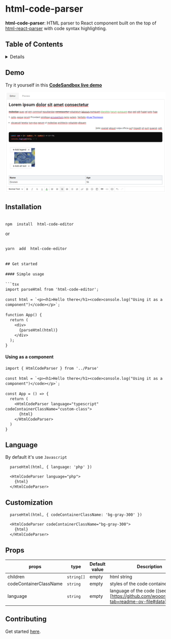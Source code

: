 # html-code-parser

<p  align="center">

<b>html-code-parser</b>: HTML parser to React component built on the top of  <a href="https://www.npmjs.com/package/html-react-parser">html-react-parser</a> with code syntax highlighting.

</p>


## Table of Contents

<details>

- [Installation](#installation)

- [Get started](#get-started)

- [Customization](#customization)

- [Props](#props)

- [Contributing](#contributing)

</details>

## Demo

Try it yourself in this **[CodeSandbox live demo](https://codesandbox.io/p/github/tiavina-mika/html-code-parser-demo)**

<img alt="Screenshot" src="https://github.com/tiavina-mika/mui-tiptap-editor/blob/main/screenshots/screenshot.png" />

## Installation

```shell

npm  install  html-code-editor

```
or
```shell

yarn  add  html-code-editor


## Get started

#### Simple usage

```tsx
import parseHtml from 'html-code-editor';

const html = `<p><h1>Hello there</h1><code>console.log("Using it as a component")</code></p>`;

function App() {
  return (
    <div>
      {parseHtml(html)}
    </div>
  );
}
```

#### Using as a component
```tsx
import { HtmlCodeParser } from '../Parse'

const html = `<p><h1>Hello there</h1><code>console.log("Using it as a component")</code></p>`;

const App = () => {
  return (
    <HtmlCodeParser language="typescript" codeContainerClassName="custom-class">
      {html}
    </HtmlCodeParser>
  )
}
```


## Language

<p>By default it's use <code>Javascript</code></p>

```tsx
  parseHtml(html, { language: 'php' })
```
```tsx
  <HtmlCodeParser language="php">
    {html}
  </HtmlCodeParser>
```

## Customization
```tsx
  parseHtml(html, { codeContainerClassName: 'bg-gray-300' })
```
```tsx
  <HtmlCodeParser codeContainerClassName="bg-gray-300">
    {html}
  </HtmlCodeParser>
```


## Props

|props |type                          | Default value                         | Description |
|----------------|-------------------------------|-----------------------------|-----------------------------|
|children|`string[]`| empty | html string
|codeContainerClassName|`string`|empty| styles of the code container
|language|`string`|empty| language of the code ((see the list)[https://github.com/wooorm/lowlight?tab=readme-ov-file#data])

## Contributing

Get started [here](https://github.com/tiavina-mika/html-code-parser/blob/main/CONTRIBUTING.md).
